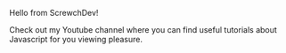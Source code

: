 <!--
- 👋 Hi, I’m @ScrewchDev
- 👀 I’m interested in ...
- 🌱 I’m currently learning ...
- 💞️ I’m looking to collaborate on ...
- 📫 How to reach me ...
-->

Hello from ScrewchDev!

Check out my Youtube channel where you can find useful tutorials
about Javascript for you viewing pleasure.



<!---
ScrewchDev/ScrewchDev is a ✨ special ✨ repository because its `README.md` (this file) appears on your GitHub profile.
You can click the Preview link to take a look at your changes.
--->

